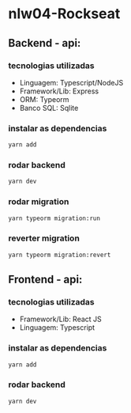 # nlw04-Rockseat

## Backend - api:

### tecnologias utilizadas
- Linguagem: Typescript/NodeJS
- Framework/Lib: Express
- ORM: Typeorm
- Banco SQL: Sqlite

### instalar as dependencias
```bash
yarn add
```
### rodar backend
```bash
yarn dev
```

### rodar migration
```bash
yarn typeorm migration:run
```

### reverter migration
```bash
yarn typeorm migration:revert
```

## Frontend - api:

### tecnologias utilizadas
- Framework/Lib: React JS
- Linguagem: Typescript

### instalar as dependencias
```bash
yarn add
```
### rodar backend
```bash
yarn dev
```
